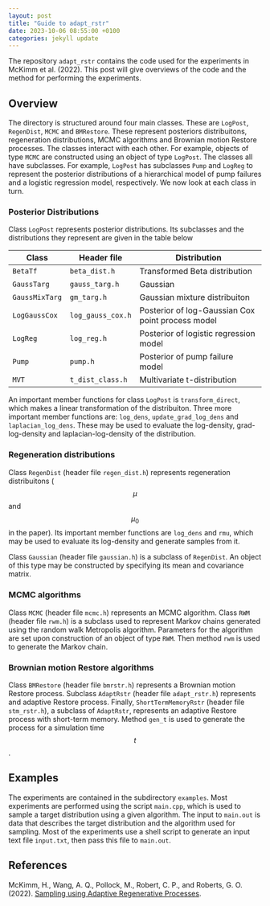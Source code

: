 ```yaml
---
layout: post
title: "Guide to adapt_rstr"
date: 2023-10-06 08:55:00 +0100
categories: jekyll update
---
```


The repository `adapt_rstr` contains the code used for the experiments in McKimm et al. (2022). This post will give overviews of the code and the method for performing the experiments.

## Overview

The directory is structured around four main classes. These are `LogPost`, `RegenDist`, `MCMC` and `BMRestore`. These represent posteriors distribuitons, regeneration distributions, MCMC algorithms and Brownian motion Restore processes. The classes interact with each other. For example, objects of type `MCMC` are constructed using an object of type `LogPost`. The classes all have subclasses. For example, `LogPost` has subclasses `Pump` and `LogReg` to represent the posterior distributions of a hierarchical model of pump failures and a logistic regression model, respectively. We now look at each class in turn.

### Posterior Distributions

Class `LogPost` represents posterior distributions. Its subclasses and the distributions they represent are given in the table below

| Class                | Header file          | Distribution                                      |
| -----                | ------------         | ---------------------                             |
| `BetaTf`             | `beta_dist.h`        | Transformed Beta distribution                     |
| `GaussTarg`          | `gauss_targ.h`       | Gaussian                                          |
| `GaussMixTarg`       | `gm_targ.h`          | Gaussian mixture distribuiton                     |
| `LogGaussCox`        | `log_gauss_cox.h`    | Posterior of log-Gaussian Cox point process model |
| `LogReg`             | `log_reg.h`          | Posterior of logistic regression model            |
| `Pump`               | `pump.h`             | Posterior of pump failure model                   |
| `MVT`                | `t_dist_class.h`     | Multivariate t-distribution                       |

An important member functions for class `LogPost` is `transform_direct`, which makes a linear transformation of the distribuiton. Three more important member functions are: `log_dens`, `update_grad_log_dens` and `laplacian_log_dens`. These may be used to evaluate the log-density, grad-log-density and laplacian-log-density of the distribution.

### Regeneration distributions

Class `RegenDist` (header file `regen_dist.h`) represents regeneration distribuitons ($$\mu$$ and $$\mu_0$$ in the paper). Its important member functions are `log_dens` and `rmu`, which may be used to evaluate its log-density and generate samples from it.

Class `Gaussian` (header file `gaussian.h`) is a subclass of `RegenDist`. An object of this type may be constructed by specifying its mean and covariance matrix.

### MCMC algorithms

Class `MCMC` (header file `mcmc.h`) represents an MCMC algorithm. Class `RWM` (header file `rwm.h`) is a subclass used to represent Markov chains generated using the random walk Metropolis algorithm. Parameters for the algorithm are set upon construction of an object of type `RWM`. Then method `rwm` is used to generate the Markov chain.

### Brownian motion Restore algorithms

Class `BMRestore` (header file `bmrstr.h`) represents a Brownian motion Restore process. Subclass `AdaptRstr` (header file `adapt_rstr.h`) represents and adaptive Restore process. Finally, `ShortTermMemoryRstr` (header file `stm_rstr.h`), a subclass of `AdaptRstr`, represents an adaptive Restore process with short-term memory. Method `gen_t` is used to generate the process for a simulation time $$t$$.

## Examples

The experiments are contained in the subdirectory `examples`. Most experiments are performed using the script `main.cpp`, which is used to sample a target distribution using a given algorithm. The input to `main.out` is data that describes the target distribution and the algorithm used for sampling. Most of the experiments use a shell script to generate an input text file `input.txt`, then pass this file to `main.out`.

## References

McKimm, H., Wang, A. Q., Pollock, M., Robert, C. P., and Roberts, G. O. (2022). [Sampling using Adaptive Regenerative Processes](https://arxiv.org/abs/2210.09901).
